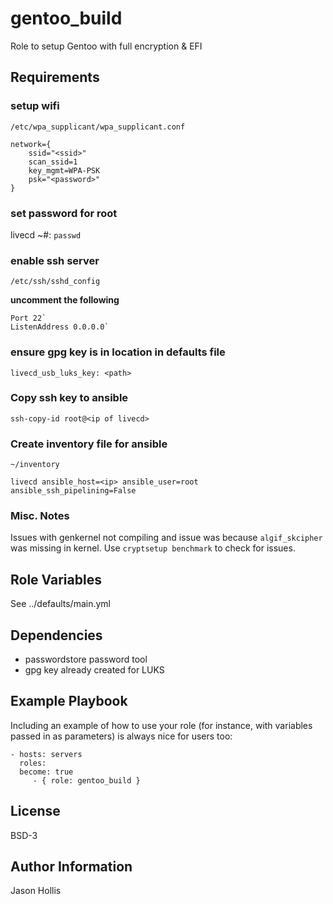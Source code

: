 gentoo_build
=========

Role to setup Gentoo with full encryption & EFI

Requirements
------------

### setup wifi

`/etc/wpa_supplicant/wpa_supplicant.conf`


    network={
        ssid="<ssid>"
        scan_ssid=1
        key_mgmt=WPA-PSK
        psk="<password>"
    }

### set password for root

livecd ~#: `passwd`

### enable ssh server

`/etc/ssh/sshd_config`

**uncomment the following**

    Port 22`
    ListenAddress 0.0.0.0`

### ensure gpg key is in location in defaults file


    livecd_usb_luks_key: <path>


### Copy ssh key to ansible

    ssh-copy-id root@<ip of livecd>

### Create inventory file for ansible

`~/inventory`

    livecd ansible_host=<ip> ansible_user=root ansible_ssh_pipelining=False

### Misc. Notes
Issues with genkernel not compiling and issue was because `algif_skcipher` was missing in kernel.
Use `cryptsetup benchmark` to check for issues.


Role Variables
--------------

See  ../defaults/main.yml


Dependencies
------------

* passwordstore password tool
* gpg key already created for LUKS

Example Playbook
----------------

Including an example of how to use your role (for instance, with variables passed in as parameters) is always nice for users too:

    - hosts: servers
      roles:
      become: true
         - { role: gentoo_build }

License
-------

BSD-3

Author Information
------------------

Jason Hollis
